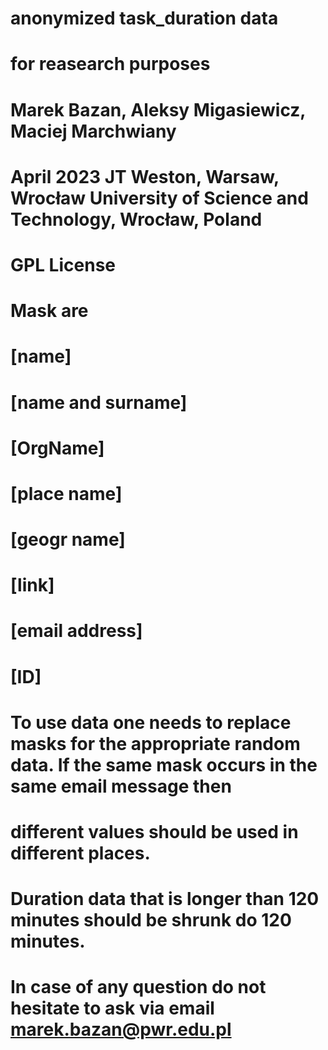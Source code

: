 #
# anonymized task_duration data
# for reasearch purposes
#
# Marek Bazan, Aleksy Migasiewicz, Maciej Marchwiany
# April 2023 JT Weston, Warsaw, Wrocław University of Science and Technology, Wrocław, Poland
# 

# GPL License

# Mask are 
# [name]
# [name and surname]
# [OrgName]
# [place name]
# [geogr name]
# [link]
# [email address]
# [ID]
#
# To use data one needs to replace masks for the appropriate random data. If the same mask occurs in the same email message then
# different values should be used in different places.
#
# Duration data that is longer than 120 minutes should be shrunk do 120 minutes.
# In case of any question do not hesitate to ask via email marek.bazan@pwr.edu.pl
